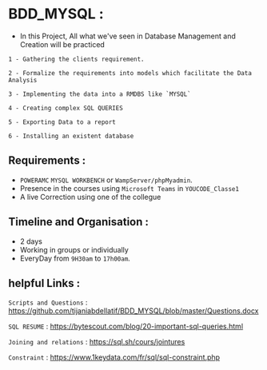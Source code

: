 # BDD_MYSQL : 

* In this Project, All what we've seen in Database Management and Creation will be practiced 
```
1 - Gathering the clients requirement.

2 - Formalize the requirements into models which facilitate the Data Analysis

3 - Implementing the data into a RMDBS like `MYSQL`

4 - Creating complex SQL QUERIES 

5 - Exporting Data to a report 

6 - Installing an existent database 
```

## Requirements : 

* `POWERAMC` `MYSQL WORKBENCH` or `WampServer/phpMyadmin`.
* Presence in the courses using `Microsoft Teams` in `YOUCODE_Classe1`
* A live Correction using one of the collegue

## Timeline and Organisation : 

* 2 days 
* Working in groups or individually
* EveryDay from `9H30am` to `17h00am`.

## helpful Links : 

`Scripts and Questions` : https://github.com/tijaniabdellatif/BDD_MYSQL/blob/master/Questions.docx

`SQL RESUME` : https://bytescout.com/blog/20-important-sql-queries.html

`Joining and relations` : https://sql.sh/cours/jointures

`Constraint` : https://www.1keydata.com/fr/sql/sql-constraint.php

